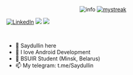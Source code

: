 <p align="center"><img src="https://github-stats-alpha.vercel.app/api?username=saydullin&cc=20232A&tc=fff&ic=61D9FA&bc=0000" alt="info" />
<a href="https://github.com/saydullin"><img src="https://github-readme-streak-stats.herokuapp.com/?user=saydullin&theme=react&hide_border=true&card_width=495" alt="mystreak"/></a>
  
<a href="https://www.linkedin.com/in/saydullin"><img src="https://img.shields.io/badge/LinkedIn-%230077B5.svg?&style=plastic-square&logo=linkedin&logoColor=white" alt="LinkedIn"></a>
<a href="mailto:saydullindev@gmail.com"><img src="https://img.shields.io/badge/Gmail-D14836?&style=plastic-square&logo=gmail&logoColor=white"></a>
<a href="https://t.me/saydullin"><img src="https://img.shields.io/badge/Telegram-0088CC?&style=plastic-square&logo=telegram&logoColor=white"></a></p><br>

- 👋 Saydullin here
- 🍫 I love Android Development
- 🏫 BSUIR Student (Minsk, Belarus)
- 📫 My telegram: t.me/Saydullin

<!---
Saydullin/Saydullin is a ✨ special ✨ repository because its `README.md` (this file) appears on your GitHub profile.
You can click the Preview link to take a look at your changes.
--->
